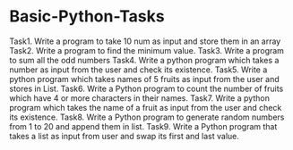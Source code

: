 # Basic-Python-Tasks

Task1. Write a program to take 10 num as input and store them in an array
Task2. Write a program to find the minimum value.
Task3. Write a program to sum all the odd numbers 
Task4. Write a python program which takes a number as input from the user and check its existence. 
Task5. Write a python program which takes names of 5 fruits as input from the user and stores in List.
Task6. Write a Python program to count the number of fruits which have 4 or more characters in their names.
Task7. Write a python program which takes the name of a fruit as input from the user and check its existence.
Task8. Write a Python program to generate random numbers from 1 to 20 and append them in list.
Task9. Write a Python program that takes a list as input from user and swap its first and last value.
